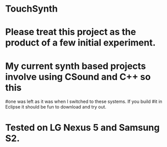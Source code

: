 # TouchSynth
# Please treat this project as the product of a few initial experiment.
# My current synth based projects involve using CSound and C++ so this
#one was left as it was when I switched to these systems. If you build
#it in Eclipse it should be fun to download and try out.
# Tested on LG Nexus 5 and Samsung S2.   
